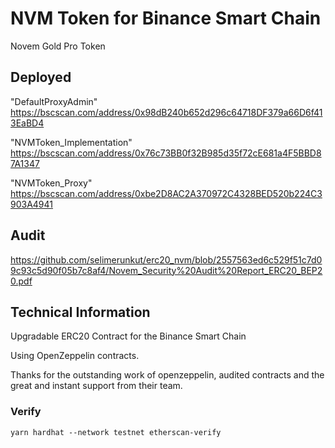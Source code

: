 # NVM Token for Binance Smart Chain

Novem Gold Pro Token

## Deployed

"DefaultProxyAdmin" https://bscscan.com/address/0x98dB240b652d296c64718DF379a66D6f413EaBD4

"NVMToken_Implementation" https://bscscan.com/address/0x76c73BB0f32B985d35f72cE681a4F5BBD87A1347

"NVMToken_Proxy" https://bscscan.com/address/0xbe2D8AC2A370972C4328BED520b224C3903A4941

## Audit

https://github.com/selimerunkut/erc20_nvm/blob/2557563ed6c529f51c7d09c93c5d90f05b7c8af4/Novem_Security%20Audit%20Report_ERC20_BEP20.pdf

## Technical Information

Upgradable ERC20 Contract for the Binance Smart Chain

Using OpenZeppelin contracts.

Thanks for the outstanding work of openzeppelin, audited contracts and the great and instant support from their team.

### Verify

`yarn hardhat --network testnet etherscan-verify`
